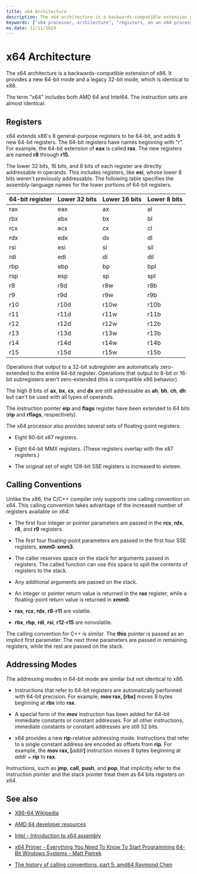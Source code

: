 ```yaml
---
title: x64 Architecture
description: The x64 architecture is a backwards-compatible extension of x86. It provides a legacy 32-bit mode, which is identical to x86, and a new 64-bit mode.
keywords: ["x64 processor, architecture", "registers, on an x64 processor", "x64 processor, registers"]
ms.date: 12/11/2024
---
```


# x64 Architecture

The x64 architecture is a backwards-compatible extension of x86. It provides a new 64-bit mode and a legacy 32-bit mode, which is identical to x86.

The term "x64" includes both AMD 64 and Intel64. The instruction sets are almost identical.

## Registers

x64 extends x86's 8 general-purpose registers to be 64-bit, and adds 8 new 64-bit registers. The 64-bit registers have names beginning with "r". For example, the 64-bit extension of **eax** is called **rax**. The new registers are named **r8** through **r15**.

The lower 32 bits, 16 bits, and 8 bits of each register are directly addressable in operands. This includes registers, like **esi**, whose lower 8 bits weren't previously addressable. The following table specifies the assembly-language names for the lower portions of 64-bit registers.

| 64-bit register | Lower 32 bits | Lower 16 bits | Lower 8 bits |
|-----------------|---------------|---------------|--------------|
| rax             | eax           | ax            | al           |
| rbx             | ebx           | bx            | bl           |
| rcx             | ecx           | cx            | cl           |
| rdx             | edx           | dx            | dl           |
| rsi             | esi           | si            | sil          |
| rdi             | edi           | di            | dil          |
| rbp             | ebp           | bp            | bpl          |
| rsp             | esp           | sp            | spl          |
| r8              | r8d           | r8w           | r8b          |
| r9              | r9d           | r9w           | r9b          |
| r10             | r10d          | r10w          | r10b         |
| r11             | r11d          | r11w          | r11b         |
| r12             | r12d          | r12w          | r12b         |
| r13             | r13d          | r13w          | r13b         |
| r14             | r14d          | r14w          | r14b         |
| r15             | r15d          | r15w          | r15b         |

Operations that output to a 32-bit subregister are automatically zero-extended to the entire 64-bit register. Operations that output to 8-bit or 16-bit subregisters aren't zero-extended (this is compatible x86 behavior).

The high 8 bits of **ax**, **bx**, **cx**, and **dx** are still addressable as **ah**, **bh**, **ch**, **dh** but can't be used with all types of operands.

The instruction pointer **eip** and **flags** register have been extended to 64 bits (**rip** and **rflags**, respectively).

The x64 processor also provides several sets of floating-point registers:

- Eight 80-bit x87 registers.

- Eight 64-bit MMX registers. (These registers overlap with the x87 registers.)

- The original set of eight 128-bit SSE registers is increased to sixteen.

## Calling Conventions

Unlike the x86, the C/C++ compiler only supports one calling convention on x64. This calling convention takes advantage of the increased number of registers available on x64:

- The first four integer or pointer parameters are passed in the **rcx**, **rdx**, **r8**, and **r9** registers.

- The first four floating-point parameters are passed in the first four SSE registers, **xmm0**-**xmm3**.

- The caller reserves space on the stack for arguments passed in registers. The called function can use this space to spill the contents of registers to the stack.

- Any additional arguments are passed on the stack.

- An integer or pointer return value is returned in the **rax** register, while a floating-point return value is returned in **xmm0**.

- **rax**, **rcx**, **rdx**, **r8**-**r11** are volatile.

- **rbx**, **rbp**, **rdi**, **rsi**, **r12**-**r15** are nonvolatile.

The calling convention for C++ is similar. The **this** pointer is passed as an implicit first parameter. The next three parameters are passed in remaining registers, while the rest are passed on the stack.

## Addressing Modes

The addressing modes in 64-bit mode are similar but not identical to x86.

- Instructions that refer to 64-bit registers are automatically performed with 64-bit precision. For example, **mov rax, [rbx]** moves 8 bytes beginning at **rbx** into **rax**.

- A special form of the **mov** instruction has been added for 64-bit immediate constants or constant addresses. For all other instructions, immediate constants or constant addresses are still 32 bits.

- x64 provides a new **rip**-relative addressing mode. Instructions that refer to a single constant address are encoded as offsets from **rip**. For example, the **mov rax, [**<em>addr</em>**]** instruction moves 8 bytes beginning at *addr* + **rip** to **rax**.

Instructions, such as **jmp**, **call**, **push**, and **pop**, that implicitly refer to the instruction pointer and the stack pointer treat them as 64 bits registers on x64.

## See also

- [X86-64 Wikipedia](https://en.wikipedia.org/wiki/X86-64)

- [AMD 64 developer resources](https://developer.amd.com/resources/)

- [Intel - Introduction to x64 assembly](https://software.intel.com/content/www/us/en/develop/articles/introduction-to-x64-assembly.html)

- [x64 Primer - Everything You Need To Know To Start Programming 64-Bit Windows Systems - Matt Pietrek](/archive/msdn-magazine/2006/may/x64-starting-out-in-64-bit-windows-systems-with-visual-c)

- [The history of calling conventions, part 5: amd64 Raymond Chen](https://devblogs.microsoft.com/oldnewthing/20040114-00/?p=41053)

